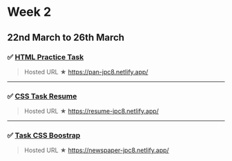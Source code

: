# Week 2

## 22nd March to 26th March

   ### ✅  [HTML Practice Task](HTML-Practice-task)
   
   >Hosted URL ★ https://pan-jpc8.netlify.app/
 
 ---

   ### ✅  [CSS Task Resume](CSS-task-resume-1)
   
   >Hosted URL ★ https://resume-jpc8.netlify.app/
 
 ---

   ### ✅ [Task CSS Boostrap](Task-CSS-Boostrap)
   
   >Hosted URL ★ https://newspaper-jpc8.netlify.app/

